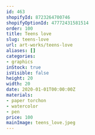 ```yaml
---
id: 463
shopifyId: 8723264700746
shopifyOptionId: 47772431581514
order: 100
title: Teens love
slug: teens-love
url: art-works/teens-love
aliases: []
categories:
- graphics
inStock: true
isVisible: false
height: 20
width: 20
date: 2020-01-01T00:00:00Z
materials:
- paper torchon
- watercolor
- pen
price: 100
mainImage: teens_love.jpeg
---
```


